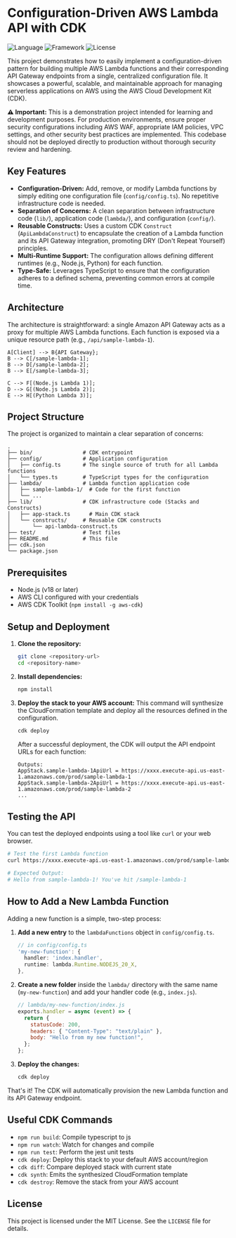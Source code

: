 # Configuration-Driven AWS Lambda API with CDK

![Language](https://img.shields.io/badge/TypeScript-3178C6?style=for-the-badge&logo=typescript&logoColor=white)
![Framework](https://img.shields.io/badge/AWS_CDK-FF9900?style=for-the-badge&logo=aws-cdk&logoColor=white)
![License](https://img.shields.io/badge/License-MIT-blue.svg?style=for-the-badge)

This project demonstrates how to easily implement a configuration-driven pattern for building multiple AWS Lambda functions and their corresponding API Gateway endpoints from a single, centralized configuration file. It showcases a powerful, scalable, and maintainable approach for managing serverless applications on AWS using the AWS Cloud Development Kit (CDK).

**⚠️ Important:** This is a demonstration project intended for learning and development purposes. For production environments, ensure proper security configurations including AWS WAF, appropriate IAM policies, VPC settings, and other security best practices are implemented. This codebase should not be deployed directly to production without thorough security review and hardening.

## Key Features

- **Configuration-Driven:** Add, remove, or modify Lambda functions by simply editing one configuration file (`config/config.ts`). No repetitive infrastructure code is needed.
- **Separation of Concerns:** A clean separation between infrastructure code (`lib/`), application code (`lambda/`), and configuration (`config/`).
- **Reusable Constructs:** Uses a custom CDK `Construct` (`ApiLambdaConstruct`) to encapsulate the creation of a Lambda function and its API Gateway integration, promoting DRY (Don't Repeat Yourself) principles.
- **Multi-Runtime Support:** The configuration allows defining different runtimes (e.g., Node.js, Python) for each function.
- **Type-Safe:** Leverages TypeScript to ensure that the configuration adheres to a defined schema, preventing common errors at compile time.

## Architecture

The architecture is straightforward: a single Amazon API Gateway acts as a proxy for multiple AWS Lambda functions. Each function is exposed via a unique resource path (e.g., `/api/sample-lambda-1`).

```
A[Client] --> B{API Gateway};
B --> C[/sample-lambda-1];
B --> D[/sample-lambda-2];
B --> E[/sample-lambda-3];

C --> F[(Node.js Lambda 1)];
D --> G[(Node.js Lambda 2)];
E --> H[(Python Lambda 3)];
```

## Project Structure

The project is organized to maintain a clear separation of concerns:

```
.
├── bin/                # CDK entrypoint
├── config/             # Application configuration
│   ├── config.ts       # The single source of truth for all Lambda functions
│   └── types.ts        # TypeScript types for the configuration
├── lambda/             # Lambda function application code
│   ├── sample-lambda-1/  # Code for the first function
│   └── ...
├── lib/                # CDK infrastructure code (Stacks and Constructs)
│   ├── app-stack.ts      # Main CDK stack
│   └── constructs/     # Reusable CDK constructs
│       └── api-lambda-construct.ts
├── test/               # Test files
├── README.md           # This file
├── cdk.json
└── package.json
```

## Prerequisites

- Node.js (v18 or later)
- AWS CLI configured with your credentials
- AWS CDK Toolkit (`npm install -g aws-cdk`)

## Setup and Deployment

1.  **Clone the repository:**
    ```sh
    git clone <repository-url>
    cd <repository-name>
    ```

2.  **Install dependencies:**
    ```sh
    npm install
    ```

3.  **Deploy the stack to your AWS account:**
    This command will synthesize the CloudFormation template and deploy all the resources defined in the configuration.
    ```sh
    cdk deploy
    ```

    After a successful deployment, the CDK will output the API endpoint URLs for each function:

    ```
    Outputs:
    AppStack.sample-lambda-1ApiUrl = https://xxxx.execute-api.us-east-1.amazonaws.com/prod/sample-lambda-1
    AppStack.sample-lambda-2ApiUrl = https://xxxx.execute-api.us-east-1.amazonaws.com/prod/sample-lambda-2
    ...
    ```

## Testing the API

You can test the deployed endpoints using a tool like `curl` or your web browser.

```sh
# Test the first Lambda function
curl https://xxxx.execute-api.us-east-1.amazonaws.com/prod/sample-lambda-1

# Expected Output:
# Hello from sample-lambda-1! You've hit /sample-lambda-1
```

## How to Add a New Lambda Function

Adding a new function is a simple, two-step process:

1.  **Add a new entry** to the `lambdaFunctions` object in `config/config.ts`.

    ```typescript
    // in config/config.ts
    'my-new-function': {
      handler: 'index.handler',
      runtime: lambda.Runtime.NODEJS_20_X,
    },
    ```

2.  **Create a new folder** inside the `lambda/` directory with the same name (`my-new-function`) and add your handler code (e.g., `index.js`).

    ```javascript
    // lambda/my-new-function/index.js
    exports.handler = async (event) => {
      return {
        statusCode: 200,
        headers: { "Content-Type": "text/plain" },
        body: "Hello from my new function!",
      };
    };
    ```

3.  **Deploy the changes:**
    ```sh
    cdk deploy
    ```

That's it! The CDK will automatically provision the new Lambda function and its API Gateway endpoint.

## Useful CDK Commands

- `npm run build`: Compile typescript to js
- `npm run watch`: Watch for changes and compile
- `npm run test`: Perform the jest unit tests
- `cdk deploy`: Deploy this stack to your default AWS account/region
- `cdk diff`: Compare deployed stack with current state
- `cdk synth`: Emits the synthesized CloudFormation template
- `cdk destroy`: Remove the stack from your AWS account

## License

This project is licensed under the MIT License. See the `LICENSE` file for details.
